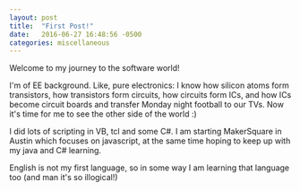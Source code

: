 ```yaml
---
layout: post
title:  "First Post!"
date:   2016-06-27 16:48:56 -0500
categories: miscellaneous
---
```


Welcome to my journey to the software world!

I'm of EE background. Like, pure electronics: I know how silicon atoms form transistors, how transistors form circuits, how circuits form ICs, and how ICs become circuit boards and transfer Monday night football to our TVs.
Now it's time for me to see the other side of the world :)

I did lots of scripting in VB, tcl and some C#. I am starting MakerSquare in Austin which focuses on javascript, at the same time hoping to keep up with my java and C# learning. 

English is not my first language, so in some way I am learning that language too (and man it's so illogical!)
